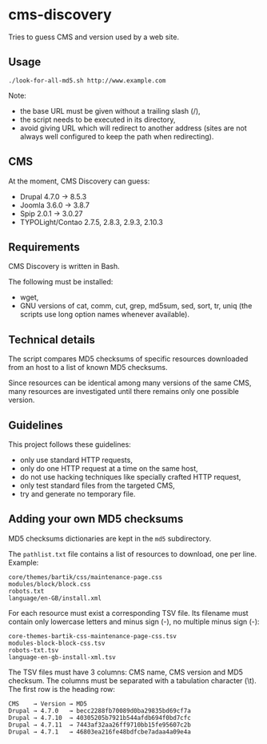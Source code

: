 cms-discovery
=============

Tries to guess CMS and version used by a web site.

Usage
-----

    ./look-for-all-md5.sh http://www.example.com

Note:

- the base URL must be given without a trailing slash (/),
- the script needs to be executed in its directory,
- avoid giving URL which will redirect to another address (sites are not always
  well configured to keep the path when redirecting).

CMS
---

At the moment, CMS Discovery can guess:

- Drupal 4.7.0 → 8.5.3
- Joomla 3.6.0 → 3.8.7
- Spip 2.0.1 → 3.0.27
- TYPOLight/Contao 2.7.5, 2.8.3, 2.9.3, 2.10.3

Requirements
------------

CMS Discovery is written in Bash.

The following must be installed:

- wget,
- GNU versions of cat, comm, cut, grep, md5sum, sed, sort, tr, uniq
  (the scripts use long option names whenever available).

Technical details
-----------------

The script compares MD5 checksums of specific resources downloaded from an host
to a list of known MD5 checksums.

Since resources can be identical among many versions of the same CMS, many
resources are investigated until there remains only one possible version.

Guidelines
----------

This project follows these guidelines:

- only use standard HTTP requests,
- only do one HTTP request at a time on the same host,
- do not use hacking techniques like specially crafted HTTP request,
- only test standard files from the targeted CMS,
- try and generate no temporary file.

Adding your own MD5 checksums
-----------------------------

MD5 checksums dictionaries are kept in the `md5` subdirectory.

The `pathlist.txt` file contains a list of resources to download, one per line.
Example:

    core/themes/bartik/css/maintenance-page.css
    modules/block/block.css
    robots.txt
    language/en-GB/install.xml

For each resource must exist a corresponding TSV file. Its filename must
contain only lowercase letters and minus sign (-), no multiple minus sign (-):

    core-themes-bartik-css-maintenance-page-css.tsv
    modules-block-block-css.tsv
    robots-txt.tsv
    language-en-gb-install-xml.tsv

The TSV files must have 3 columns: CMS name, CMS version and MD5 checksum. The
columns must be separated with a tabulation character (\t). The first row is the
heading row:

    CMS    → Version → MD5
    Drupal → 4.7.0   → becc2288fb70089d0ba29835bd69cf7a
    Drupal → 4.7.10  → 40305205b7921b544afdb694f0bd7cfc
    Drupal → 4.7.11  → 7443af32aa26ff9710bb15fe95607c2b
    Drupal → 4.7.1   → 46803ea216fe48bdfcbe7adaa4a09e4a

